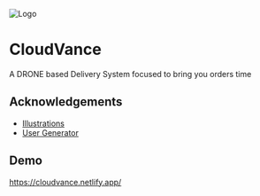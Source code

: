![Logo](https://i.ibb.co/sVPB3v0/logo.png)

    
# CloudVance

A DRONE based Delivery System focused to bring you orders time

## Acknowledgements

 - [Illustrations](https://undraw.co/)
 - [User Generator](https://randomuser.me/)
 

  
## Demo

https://cloudvance.netlify.app/
  